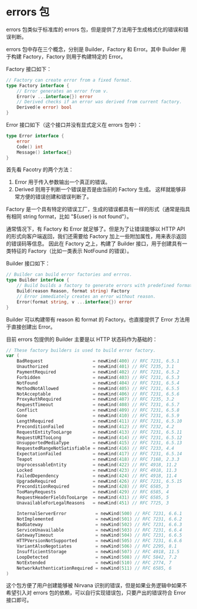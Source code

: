 # errors 包

errors 包类似于标准库的 errors 包，但是提供了方法用于生成格式化的错误和错误判断。


errors 包中存在三个概念，分别是 Builder，Factory 和 Error。其中 Builder 用于构建 Factory，Factory 则用于构建特定的 Error。

Factory 接口如下：
```go
// Factory can create error from a fixed format.
type Factory interface {
	// Error generates an error from v.
	Error(v ...interface{}) error
	// Derived checks if an error was derived from current factory.
	Derived(e error) bool
}
```

Error 接口如下（这个接口并没有显式定义在 errors 包中）：
```go
type Error interface {
	error
    Code() int
    Message() interface{}
}
```

首先看 Facotry 的两个方法：
1. Error 用于传入参数输出一个真正的错误。
2. Derived 则用于判断一个错误是否是由当前的 Factory 生成。
这样就能够非常方便的错误创建和错误判断了。

Factory 是一个具有特定的错误工厂，生成的错误都具有一样的形式（通常是指具有相同 string format，比如 "${user} is not found"）。

通常情况下，有 Factory 和 Error 就足够了。但是为了让错误能够以 HTTP API 的形式向客户端返回，我们还需要给 Factory 加上一些附加属性，用来表示返回的错误码等信息。
因此在 Factory 之上，构建了 Builder 接口，用于创建具有一类特征的 Factory（比如一类表示 NotFound 的错误）。

Builder 接口如下：
```go
// Builder can build error factories and errros.
type Builder interface {
	// Build builds a factory to generate errors with predefined format.
	Build(reason Reason, format string) Factory
	// Error immediately creates an error without reason.
	Error(format string, v ...interface{}) error
}
```

Builder 可以构建带有 reason 和 format 的 Factory。也直接提供了 Error 方法用于直接创建出 Error。

目前 errors 包提供的 Builder 主要是以 HTTP 状态码作为基础的：
```go
// These factory builders is used to build error factory.
var (
	BadRequest                   = newKind(400) // RFC 7231, 6.5.1
	Unauthorized                 = newKind(401) // RFC 7235, 3.1
	PaymentRequired              = newKind(402) // RFC 7231, 6.5.2
	Forbidden                    = newKind(403) // RFC 7231, 6.5.3
	NotFound                     = newKind(404) // RFC 7231, 6.5.4
	MethodNotAllowed             = newKind(405) // RFC 7231, 6.5.5
	NotAcceptable                = newKind(406) // RFC 7231, 6.5.6
	ProxyAuthRequired            = newKind(407) // RFC 7235, 3.2
	RequestTimeout               = newKind(408) // RFC 7231, 6.5.7
	Conflict                     = newKind(409) // RFC 7231, 6.5.8
	Gone                         = newKind(410) // RFC 7231, 6.5.9
	LengthRequired               = newKind(411) // RFC 7231, 6.5.10
	PreconditionFailed           = newKind(412) // RFC 7232, 4.2
	RequestEntityTooLarge        = newKind(413) // RFC 7231, 6.5.11
	RequestURITooLong            = newKind(414) // RFC 7231, 6.5.12
	UnsupportedMediaType         = newKind(415) // RFC 7231, 6.5.13
	RequestedRangeNotSatisfiable = newKind(416) // RFC 7233, 4.4
	ExpectationFailed            = newKind(417) // RFC 7231, 6.5.14
	Teapot                       = newKind(418) // RFC 7168, 2.3.3
	UnprocessableEntity          = newKind(422) // RFC 4918, 11.2
	Locked                       = newKind(423) // RFC 4918, 11.3
	FailedDependency             = newKind(424) // RFC 4918, 11.4
	UpgradeRequired              = newKind(426) // RFC 7231, 6.5.15
	PreconditionRequired         = newKind(428) // RFC 6585, 3
	TooManyRequests              = newKind(429) // RFC 6585, 4
	RequestHeaderFieldsTooLarge  = newKind(431) // RFC 6585, 5
	UnavailableForLegalReasons   = newKind(451) // RFC 7725, 3

	InternalServerError           = newKind(500) // RFC 7231, 6.6.1
	NotImplemented                = newKind(501) // RFC 7231, 6.6.2
	BadGateway                    = newKind(502) // RFC 7231, 6.6.3
	ServiceUnavailable            = newKind(503) // RFC 7231, 6.6.4
	GatewayTimeout                = newKind(504) // RFC 7231, 6.6.5
	HTTPVersionNotSupported       = newKind(505) // RFC 7231, 6.6.6
	VariantAlsoNegotiates         = newKind(506) // RFC 2295, 8.1
	InsufficientStorage           = newKind(507) // RFC 4918, 11.5
	LoopDetected                  = newKind(508) // RFC 5842, 7.2
	NotExtended                   = newKind(510) // RFC 2774, 7
	NetworkAuthenticationRequired = newKind(511) // RFC 6585, 6
)
```
这个包方便了用户创建能够被 Nirvana 识别的错误，但是如果业务逻辑中如果不希望引入对 errors 包的依赖，可以自行实现错误包，只要产出的错误符合 Error 接口即可。

